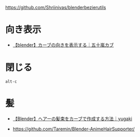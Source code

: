 https://github.com/Shriinivas/blenderbezierutils

# 向き表示

- [【blender】カーブの向きを表示する｜五十嵐カブ](https://note.com/igarashi_cub/n/nd50be263e29a)

# 閉じる

`alt-c`

# 髪

- [【Blender】ヘアーの髪束をカーブで作成する方法｜yugaki](https://note.com/info_/n/n9ecdbbed7350)

- https://github.com/Taremin/Blender-AnimeHairSupporter/
